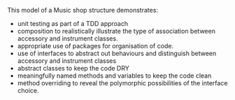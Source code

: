 This model of a Music shop structure demonstrates:
* unit testing as part of a TDD approach
* composition to realistically illustrate the type of association between accessory and instrument classes.
* appropriate use of packages for organisation of code. 
* use of interfaces to abstract out behaviours and distinguish between accessory and instrument classes
* abstract classes to keep the code DRY 
* meaningfully named methods and variables to keep the code clean
* method overriding to reveal the polymorphic possibilities of the interface choice. 

